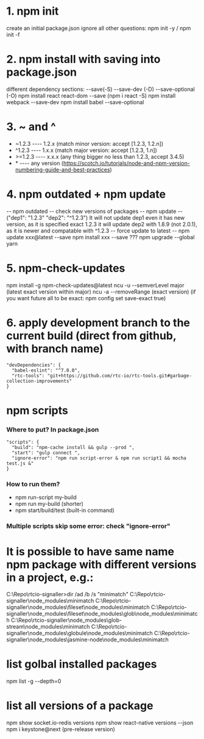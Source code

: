 
# 1. npm init
create an initial package.json
ignore all other questions: npm init -y / npm init -f



# 2. npm install with saving into package.json
different dependency sections: --save(-S) --save-dev (-D) --save-optional (-O)
npm install react react-dom --save (npm i react -S)
npm install webpack --save-dev
npm install babel --save-optional



# 3. ~ and ^
* ~1.2.3  ---- 1.2.x (match minor version: accept [1.2.3, 1.2.n])
* ^1.2.3  ---- 1.x.x (match major version: accept [1.2.3, 1.n])
* \>=1.2.3 ---- x.x.x (any thing bigger no less than 1.2.3, accept 3.4.5)
* \* ---- any version
(https://scotch.io/tutorials/node-and-npm-version-numbering-guide-and-best-practices)



# 4. npm outdated + npm update
-- npm outdated --
check new versions of packages
-- npm update -- ("dep1": "1.2.3" "dep2": "^1.2.3")
It will not update dep1 even it has new version, as it is specified exact 1.2.3
it will update dep2 with 1.8.9 (not 2.0.1), as it is newer and compatable with ^1.2.3
-- force update to latest --
npm update xxx@latest --save
npm install xxx --save
??? npm upgrade --global yarn



# 5. npm-check-updates
npm install -g npm-check-updates@latest
ncu -u --semverLevel major (latest exact version within major)
ncu -a --removeRange (exact version)
(if you want future all to be exact: npm config set save-exact true)



# 6. apply development branch to the current build (direct from github, with branch name)
```
"devDependencies": {
  "babel-eslint": "^7.0.0",
  "rtc-tools": "git+https://github.com/rtc-io/rtc-tools.git#garbage-collection-improvements"
}
```


# npm scripts
### Where to put? In package.json
```
"scripts": {
  "build": "npm-cache install && gulp --prod ",
  "start": "gulp connect ",
  "ignore-error": "npm run script-error & npm run script1 && mocha test.js &" 
}
```

### How to run them?
- npm run-script my-build
- npm run my-build (shorter)
- npm start/build/test (built-in command)

### Multiple scripts skip some error: check "ignore-error"



# It is possible to have same name npm package with different versions in a project, e.g.:
C:\Repo\rtcio-signaller>dir /ad /b /s "minimatch"
C:\Repo\rtcio-signaller\node_modules\minimatch
C:\Repo\rtcio-signaller\node_modules\fileset\node_modules\minimatch
C:\Repo\rtcio-signaller\node_modules\fileset\node_modules\glob\node_modules\minimatch
C:\Repo\rtcio-signaller\node_modules\glob-stream\node_modules\minimatch
C:\Repo\rtcio-signaller\node_modules\globule\node_modules\minimatch
C:\Repo\rtcio-signaller\node_modules\jasmine-node\node_modules\minimatch



# list golbal installed packages
npm list -g --depth=0



# list all versions of a package
npm show socket.io-redis versions
npm show react-native versions --json
npm i keystone@next (pre-release version)


